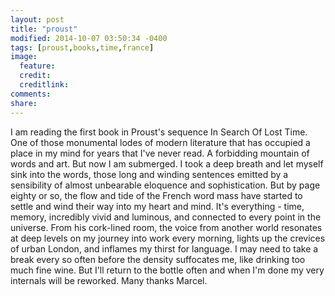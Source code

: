 ```yaml
---
layout: post
title: "proust"
modified: 2014-10-07 03:50:34 -0400
tags: [proust,books,time,france]
image:
  feature: 
  credit: 
  creditlink: 
comments: 
share: 
---
```

I am reading the first book in Proust's sequence In Search Of Lost Time. One of those monumental lodes of modern literature that has
occupied a place in my mind for years that I've never read. A forbidding mountain of words and art. But now I am submerged. I took a 
deep breath and let myself sink into the words, those long and winding sentences emitted by a sensibility of almost unbearable eloquence and
sophistication. But by page eighty or so, the flow and tide of the French word mass have started to settle and wind their way into my heart and mind. It's everything - time, memory, incredibly vivid and luminous, and connected to every point in the universe. From his cork-lined room, the voice from another world resonates at deep levels on my journey into work every morning, lights up the crevices of urban London, and inflames my thirst for language. I may need to take a break every so often before the density suffocates me, like drinking too much fine wine. But I'll return to the bottle often and when I'm done my very internals will be reworked. Many thanks Marcel.
